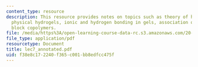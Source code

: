 ```yaml
---
content_type: resource
description: This resource provides notes on topics such as theory of hydrogel swelling,
  physical hydrogels, ionic and hydrogen bonding in gels, association of amphiphilic
  block copolymers.
file: /media/https%3A/open-learning-course-data-rc.s3.amazonaws.com/20-462j-molecular-principles-of-biomaterials-spring-2006/f38e8c172240f365c001bb8edfcc475f_lec7_annotated.pdf
file_type: application/pdf
resourcetype: Document
title: lec7_annotated.pdf
uid: f38e8c17-2240-f365-c001-bb8edfcc475f
---
```


